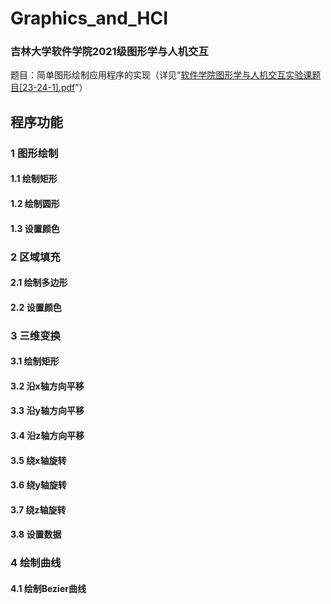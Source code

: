 # Graphics_and_HCI
### 吉林大学软件学院2021级图形学与人机交互
题目：简单图形绘制应用程序的实现（详见“[软件学院图形学与人机交互实验课题目[23-24-1].pdf](https://github.com/wulixinlaimujiji/Graphics_and_HCI/blob/master/%E8%BD%AF%E4%BB%B6%E5%AD%A6%E9%99%A2%E5%9B%BE%E5%BD%A2%E5%AD%A6%E4%B8%8E%E4%BA%BA%E6%9C%BA%E4%BA%A4%E4%BA%92%E5%AE%9E%E9%AA%8C%E8%AF%BE%E9%A2%98%E7%9B%AE%5B23-24-1%5D.pdf)”）

## 程序功能
### 1 图形绘制
#### 1.1 绘制矩形
#### 1.2 绘制圆形
#### 1.3 设置颜色

### 2 区域填充
#### 2.1 绘制多边形
#### 2.2 设置颜色

### 3 三维变换
#### 3.1 绘制矩形
#### 3.2 沿x轴方向平移
#### 3.3 沿y轴方向平移
#### 3.4 沿z轴方向平移
#### 3.5 绕x轴旋转
#### 3.6 绕y轴旋转
#### 3.7 绕z轴旋转
#### 3.8 设置数据

### 4 绘制曲线
#### 4.1 绘制Bezier曲线 
